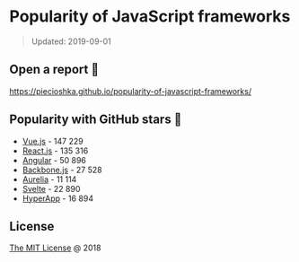 # Popularity of JavaScript frameworks

> Updated: 2019-09-01

## Open a report :bookmark:

<https://piecioshka.github.io/popularity-of-javascript-frameworks/>

## Popularity with GitHub stars :star2:

* [Vue.js](https://github.com/vuejs/vue) - 147 229
* [React.js](https://github.com/facebook/react) - 135 316
* [Angular](https://github.com/angular/angular) - 50 896
* [Backbone.js](https://github.com/jashkenas/backbone) - 27 528
* [Aurelia](https://github.com/aurelia/framework) - 11 114
* [Svelte](https://github.com/sveltejs/svelte) - 22 890
* [HyperApp](https://github.com/jorgebucaran/hyperapp) - 16 894

## License

[The MIT License](http://piecioshka.mit-license.org) @ 2018
